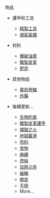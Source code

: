 物品

- 護甲和工具
    * [精製工具](refined_tools.md)
    * [魂氣裝備](plate_armor.md)

- 材料
    * [爆破油膏](blasting_oil.md)
    * [鞣製皮革](tanned_leather.md)
    * [肥皂](soap.md)

- 其他物品
    * [奧術卷軸](arcane_scrolls.md)
    * [炸藥](dynamite.md)

- 後續更新...
    * [生物約束](restraint.md)
    * [鞣製皮革護甲](tanned_armor.md)
    * [煉獄之火](hellfire_dust.md)
    * [地獄巖渣](ground_netherrack.md)
    * [布料](fabric.md)
    * [食物](foods.md)
    * [麻繩](rope.md)
    * [燈絲](filament.md)
    * [加熱元件](element.md)
    * [齒輪](gear.md)
    * [樹皮](bark.md)
    * [手柄](haft.md)
    * More...
